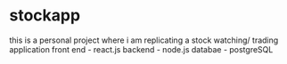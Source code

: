 # stockapp
this is a personal project where i am replicating a stock watching/ trading application 
front end - react.js
backend - node.js
databae - postgreSQL

